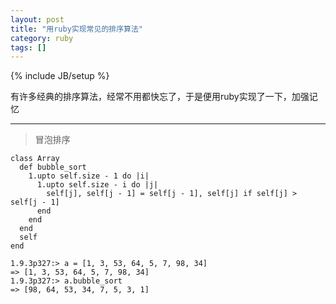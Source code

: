 ```yaml
---
layout: post
title: "用ruby实现常见的排序算法"
category: ruby
tags: []
---
```

{% include JB/setup %}

有许多经典的排序算法，经常不用都快忘了，于是便用ruby实现了一下，加强记忆

---

>冒泡排序
    
    class Array
      def bubble_sort
        1.upto self.size - 1 do |i|
          1.upto self.size - i do |j|
            self[j], self[j - 1] = self[j - 1], self[j] if self[j] > self[j - 1]
          end
        end
      end
      self
    end

    1.9.3p327:> a = [1, 3, 53, 64, 5, 7, 98, 34]
    => [1, 3, 53, 64, 5, 7, 98, 34] 
    1.9.3p327:> a.bubble_sort
    => [98, 64, 53, 34, 7, 5, 3, 1] 
